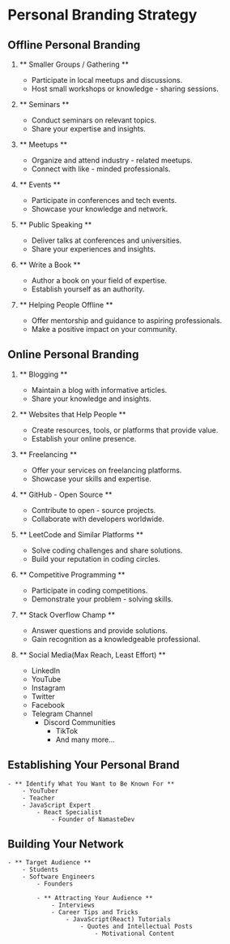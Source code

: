 # Personal Branding Strategy

## Offline Personal Branding

1. ** Smaller Groups / Gathering **

    - Participate in local meetups and discussions.
    - Host small workshops or knowledge - sharing sessions.

2. ** Seminars **

    - Conduct seminars on relevant topics.
    - Share your expertise and insights.

3. ** Meetups **

    - Organize and attend industry - related meetups.
    - Connect with like - minded professionals.

4. ** Events **

    - Participate in conferences and tech events.
    - Showcase your knowledge and network.

5. ** Public Speaking **

    - Deliver talks at conferences and universities.
    - Share your experiences and insights.

6. ** Write a Book **

    - Author a book on your field of expertise.
    - Establish yourself as an authority.

7. ** Helping People Offline **
    - Offer mentorship and guidance to aspiring professionals.
    - Make a positive impact on your community.

## Online Personal Branding

1. ** Blogging **

    - Maintain a blog with informative articles.
    - Share your knowledge and insights.

2. ** Websites that Help People **

    - Create resources, tools, or platforms that provide value.
    - Establish your online presence.

3. ** Freelancing **

    - Offer your services on freelancing platforms.
    - Showcase your skills and expertise.

4. ** GitHub - Open Source **

    - Contribute to open - source projects.
    - Collaborate with developers worldwide.

5. ** LeetCode and Similar Platforms **

    - Solve coding challenges and share solutions.
    - Build your reputation in coding circles.

6. ** Competitive Programming **

    - Participate in coding competitions.
    - Demonstrate your problem - solving skills.

7. ** Stack Overflow Champ **

    - Answer questions and provide solutions.
    - Gain recognition as a knowledgeable professional.

8. ** Social Media(Max Reach, Least Effort) **
    - LinkedIn
    - YouTube
    - Instagram
    - Twitter
    - Facebook
    - Telegram Channel
        - Discord Communities
            - TikTok
            - And many more...

## Establishing Your Personal Brand

    - ** Identify What You Want to Be Known For **
        - YouTuber
        - Teacher
        - JavaScript Expert
            - React Specialist
                - Founder of NamasteDev

## Building Your Network

    - ** Target Audience **
        - Students
        - Software Engineers
            - Founders

            - ** Attracting Your Audience **
                - Interviews
                - Career Tips and Tricks
                    - JavaScript(React) Tutorials
                        - Quotes and Intellectual Posts
                            - Motivational Content
